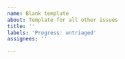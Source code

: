 ```yaml
---
name: Blank template
about: Template for all other issues
title: ''
labels: 'Progress: untriaged'
assignees: ''

---
```

